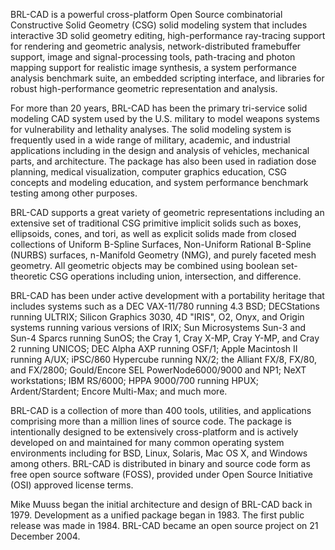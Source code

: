 BRL-CAD is a powerful cross-platform Open Source combinatorial
Constructive Solid Geometry (CSG) solid modeling system that includes
interactive 3D solid geometry editing, high-performance ray-tracing
support for rendering and geometric analysis, network-distributed
framebuffer support, image and signal-processing tools, path-tracing and
photon mapping support for realistic image synthesis, a system
performance analysis benchmark suite, an embedded scripting interface,
and libraries for robust high-performance geometric representation and
analysis.

For more than 20 years, BRL-CAD has been the primary tri-service solid
modeling CAD system used by the U.S. military to model weapons systems
for vulnerability and lethality analyses. The solid modeling system is
frequently used in a wide range of military, academic, and industrial
applications including in the design and analysis of vehicles,
mechanical parts, and architecture. The package has also been used in
radiation dose planning, medical visualization, computer graphics
education, CSG concepts and modeling education, and system performance
benchmark testing among other purposes.

BRL-CAD supports a great variety of geometric representations including
an extensive set of traditional CSG primitive implicit solids such as
boxes, ellipsoids, cones, and tori, as well as explicit solids made from
closed collections of Uniform B-Spline Surfaces, Non-Uniform Rational
B-Spline (NURBS) surfaces, n-Manifold Geometry (NMG), and purely faceted
mesh geometry. All geometric objects may be combined using boolean
set-theoretic CSG operations including union, intersection, and
difference.

BRL-CAD has been under active development with a portability heritage
that includes systems such as a DEC VAX-11/780 running 4.3 BSD;
DECStations running ULTRIX; Silicon Graphics 3030, 4D "IRIS", O2, Onyx,
and Origin systems running various versions of IRIX; Sun Microsystems
Sun-3 and Sun-4 Sparcs running SunOS; the Cray 1, Cray X-MP, Cray Y-MP,
and Cray 2 running UNICOS; DEC Alpha AXP running OSF/1; Apple Macintosh
II running A/UX; iPSC/860 Hypercube running NX/2; the Alliant FX/8,
FX/80, and FX/2800; Gould/Encore SEL PowerNode6000/9000 and NP1; NeXT
workstations; IBM RS/6000; HPPA 9000/700 running HPUX; Ardent/Stardent;
Encore Multi-Max; and much more.

BRL-CAD is a collection of more than 400 tools, utilities, and
applications comprising more than a million lines of source code. The
package is intentionally designed to be extensively cross-platform and
is actively developed on and maintained for many common operating system
environments including for BSD, Linux, Solaris, Mac OS X, and Windows
among others. BRL-CAD is distributed in binary and source code form as
free open source software (FOSS), provided under Open Source Initiative
(OSI) approved license terms.

Mike Muuss began the initial architecture and design of BRL-CAD back in
1979. Development as a unified package began in 1983. The first public
release was made in 1984. BRL-CAD became an open source project on 21
December 2004.